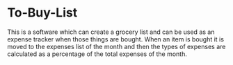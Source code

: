 # To-Buy-List
This is a software which can create a grocery list and can be used as an expense tracker when those things are bought. When an item is bought it is moved to the expenses list of the month and then the types of expenses are calculated as a percentage of the total expenses of the month.
